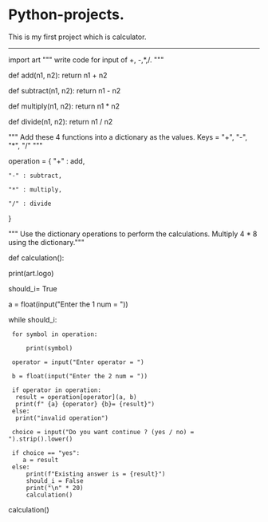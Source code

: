 # Python-projects.
This is my first project which is calculator. 

_____________________


import art
""" write code for input of +, -,*,/.
"""

def add(n1, n2):
    return n1 + n2

def subtract(n1, n2):
    return n1 - n2

def multiply(n1, n2):
    return n1 * n2

def divide(n1, n2):
    return  n1 / n2

""" Add these 4 functions into a dictionary as the values. Keys = "+", "-", "*", "/"
 """

operation = {
    "+" : add,
    
    "-" : subtract,
    
    "*" : multiply,
    
    "/" : divide

}

"""  Use the dictionary operations to perform the calculations. Multiply 4 * 8 using the dictionary."""

def calculation():
   
   print(art.logo)

   should_i= True
   
   a = float(input("Enter the 1 num = "))
   
   while should_i:
     
     for symbol in operation:
         
         print(symbol)
     
     operator = input("Enter operator = ")
     
     b = float(input("Enter the 2 num = "))

     if operator in operation:
      result = operation[operator](a, b)
      print(f" {a} {operator} {b}= {result}")
     else:
      print("invalid operation")

     choice = input("Do you want continue ? (yes / no) = ").strip().lower()

     if choice == "yes":
        a = result
     else:
         print(f"Existing answer is = {result}")
         should_i = False
         print("\n" * 20)
         calculation()

calculation()
